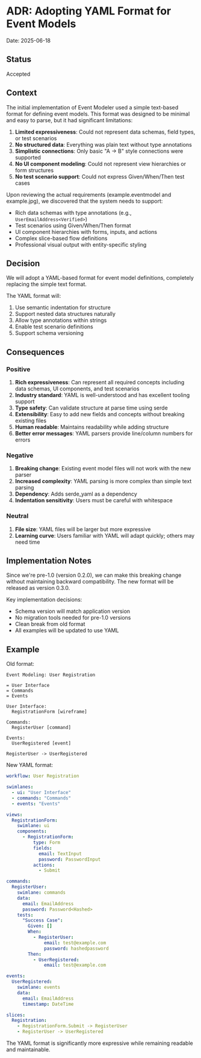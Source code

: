 # ADR: Adopting YAML Format for Event Models

Date: 2025-06-18

## Status

Accepted

## Context

The initial implementation of Event Modeler used a simple text-based format for defining event models. This format was designed to be minimal and easy to parse, but it had significant limitations:

1. **Limited expressiveness**: Could not represent data schemas, field types, or test scenarios
2. **No structured data**: Everything was plain text without type annotations
3. **Simplistic connections**: Only basic "A -> B" style connections were supported
4. **No UI component modeling**: Could not represent view hierarchies or form structures
5. **No test scenario support**: Could not express Given/When/Then test cases

Upon reviewing the actual requirements (example.eventmodel and example.jpg), we discovered that the system needs to support:
- Rich data schemas with type annotations (e.g., `UserEmailAddress<Verified>`)
- Test scenarios using Given/When/Then format
- UI component hierarchies with forms, inputs, and actions
- Complex slice-based flow definitions
- Professional visual output with entity-specific styling

## Decision

We will adopt a YAML-based format for event model definitions, completely replacing the simple text format.

The YAML format will:
1. Use semantic indentation for structure
2. Support nested data structures naturally
3. Allow type annotations within strings
4. Enable test scenario definitions
5. Support schema versioning

## Consequences

### Positive

1. **Rich expressiveness**: Can represent all required concepts including data schemas, UI components, and test scenarios
2. **Industry standard**: YAML is well-understood and has excellent tooling support
3. **Type safety**: Can validate structure at parse time using serde
4. **Extensibility**: Easy to add new fields and concepts without breaking existing files
5. **Human readable**: Maintains readability while adding structure
6. **Better error messages**: YAML parsers provide line/column numbers for errors

### Negative

1. **Breaking change**: Existing event model files will not work with the new parser
2. **Increased complexity**: YAML parsing is more complex than simple text parsing
3. **Dependency**: Adds serde_yaml as a dependency
4. **Indentation sensitivity**: Users must be careful with whitespace

### Neutral

1. **File size**: YAML files will be larger but more expressive
2. **Learning curve**: Users familiar with YAML will adapt quickly; others may need time

## Implementation Notes

Since we're pre-1.0 (version 0.2.0), we can make this breaking change without maintaining backward compatibility. The new format will be released as version 0.3.0.

Key implementation decisions:
- Schema version will match application version
- No migration tools needed for pre-1.0 versions
- Clean break from old format
- All examples will be updated to use YAML

## Example

Old format:
```
Event Modeling: User Registration

= User Interface
= Commands  
= Events

User Interface:
  RegistrationForm [wireframe]
  
Commands:
  RegisterUser [command]
  
Events:
  UserRegistered [event]
  
RegisterUser -> UserRegistered
```

New YAML format:
```yaml
workflow: User Registration

swimlanes:
  - ui: "User Interface"
  - commands: "Commands"
  - events: "Events"

views:
  RegistrationForm:
    swimlane: ui
    components:
      - RegistrationForm:
          type: Form
          fields:
            email: TextInput
            password: PasswordInput
          actions:
            - Submit

commands:
  RegisterUser:
    swimlane: commands
    data:
      email: EmailAddress
      password: Password<Hashed>
    tests:
      "Success Case":
        Given: []
        When:
          - RegisterUser:
              email: test@example.com
              password: hashedpassword
        Then:
          - UserRegistered:
              email: test@example.com

events:
  UserRegistered:
    swimlane: events
    data:
      email: EmailAddress
      timestamp: DateTime

slices:
  Registration:
    - RegistrationForm.Submit -> RegisterUser
    - RegisterUser -> UserRegistered
```

The YAML format is significantly more expressive while remaining readable and maintainable.